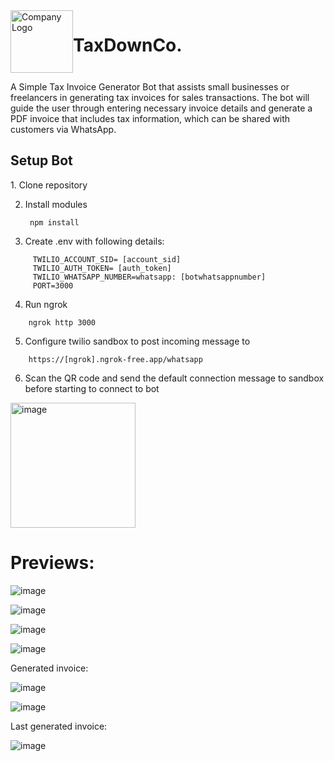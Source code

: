 <div style="display: flex;">
        <div><img src="https://github.com/user-attachments/assets/09be03c9-b0ae-42e7-90e8-d3b6c02ba61e" alt="Company Logo" style="width: 100px;"></div>
        <h1>TaxDownCo.</h1>
</div>

A Simple Tax Invoice Generator Bot that assists small businesses or freelancers in generating
tax invoices for sales transactions. The bot will guide the user through entering necessary invoice
details and generate a PDF invoice that includes tax information, which can be shared with customers
via WhatsApp.

<h2>Setup Bot</h2>
1. Clone repository

2. Install modules

   <div>

        npm install
   </div>

3. Create .env with following details:
 <div>

         TWILIO_ACCOUNT_SID= [account_sid]        
         TWILIO_AUTH_TOKEN= [auth_token]
         TWILIO_WHATSAPP_NUMBER=whatsapp: [botwhatsappnumber]
         PORT=3000
 </div>

 4. Run ngrok
<div>

        ngrok http 3000
</div>

5. Configure twilio sandbox to post incoming message to
<div>

        https://[ngrok].ngrok-free.app/whatsapp
</div>

6. Scan the QR code and send the default connection message to sandbox before starting to connect to bot

<img width="200px" alt="image" src="https://github.com/user-attachments/assets/1fa4c1c7-55c8-4560-b785-ee00a2db70da">


<h1>Previews:</h1>

![image](https://github.com/user-attachments/assets/00ea7ac2-e234-4d8e-9e23-1864c3a1e452)

![image](https://github.com/user-attachments/assets/30bae91c-6745-4c77-9639-9a5470d86611)

![image](https://github.com/user-attachments/assets/8362ba1c-8537-4544-8430-768bae70d25d)

![image](https://github.com/user-attachments/assets/7c1ad024-5a45-4109-b636-d0fc63ab5288)

Generated invoice:

![image](https://github.com/user-attachments/assets/9f3735b4-f452-44ac-a058-c0aa567f2004)

![image](https://github.com/user-attachments/assets/c0839784-efb8-4311-bb91-390905c58656)

Last generated invoice:

![image](https://github.com/user-attachments/assets/9f3735b4-f452-44ac-a058-c0aa567f2004)

